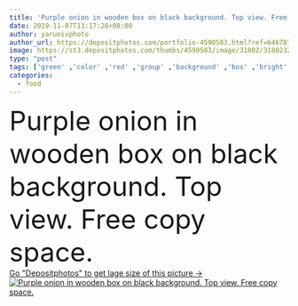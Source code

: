 ```yaml
---
title: 'Purple onion in wooden box on black background. Top view. Free copy space.'
date: 2019-11-07T13:17:28+00:00
author: yarunivphoto
author_url: https://depositphotos.com/portfolio-4590583.html?ref=64678756
image: https://st3.depositphotos.com/thumbs/4590583/image/31802/318023296/api_thumb_450.jpg?forcejpeg=true
type: "post"
tags: ['green' ,'color' ,'red' ,'group' ,'background' ,'box' ,'bright' ,'closeup' ,'nature' ,'fresh' ,'leaf' ,'plant' ,'health' ,'healthy' ,'natural' ,'raw' ,'food' ,'kitchen' ,'wooden' ,'cooking' ,'ingredient' ,'ripe' ,'vegetable' ,'eating' ,'nutrition' ,'harvest' ,'basket' ,'purple' ,'vegetarian' ,'vegetables' ,'lifestyle' ,'organic' ,'culinary' ,'wood' ,'earth' ,'many' ,'vitamins' ,'assortment' ,'spice' ,'onion' ,'onions' ]
categories: 
  - food
---
```

<div aling="center">
            <font size="60"> Purple onion in wooden box on black background. Top view. Free copy space.</font>   
</div>
<div>
    <a href='https://st3.depositphotos.com/thumbs/4590583/image/31802/318023296/api_thumb_450.jpg?forcejpeg=true?ref=64678756' target=_blank > Go "Depositphotos" to get lage size of this picture ->
        <img href='https://st3.depositphotos.com/thumbs/4590583/image/31802/318023296/api_thumb_450.jpg?forcejpeg=true?ref=64678756' src='https://st3.depositphotos.com/4590583/31802/i/950/depositphotos_318023296-stock-photo-purple-onion-wooden-box-black.jpg?forcejpeg=true' alt='Purple onion in wooden box on black background. Top view. Free copy space.' >
    </a>
</div>
